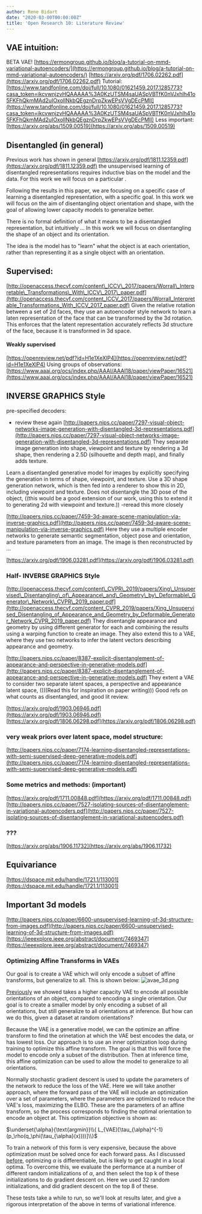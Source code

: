 ```yaml
---
author: Rene Bidart
date: "2020-03-00T00:00:00Z"
title: 'Open Research 10: Literature Review'
---
```


## VAE intuition:

BETA VAE!
[https://ermongroup.github.io/blog/a-tutorial-on-mmd-variational-autoencoders/](https://ermongroup.github.io/blog/a-tutorial-on-mmd-variational-autoencoders/)
[https://arxiv.org/pdf/1706.02262.pdf](https://arxiv.org/pdf/1706.02262.pdf)
Tutorial:
[https://www.tandfonline.com/doi/full/10.1080/01621459.2017.1285773?casa_token=ikcvwnjzvHQAAAAA%3A0KzUTSM4saUASpVBTfK0nVJxhlh41o5FKFhQkmMAd2uIOxollNkbQEgznDrpZkwEPsVVgDEcPMII](https://www.tandfonline.com/doi/full/10.1080/01621459.2017.1285773?casa_token=ikcvwnjzvHQAAAAA%3A0KzUTSM4saUASpVBTfK0nVJxhlh41o5FKFhQkmMAd2uIOxollNkbQEgznDrpZkwEPsVVgDEcPMII)
Less important:
[https://arxiv.org/abs/1509.00519](https://arxiv.org/abs/1509.00519)

## Disentangled (in general)
Previous work has shown in general [https://arxiv.org/pdf/1811.12359.pdf](https://arxiv.org/pdf/1811.12359.pdf) the unsupervised learning of disentangled representations requires inductive bias on the model and the data. For this work we will focus on a particular .


Following the results in this paper, we are focusing on a specific case of learning a disentangled representation, with a specific goal. In this work we will focus on the aim of disentangling object orientation and shape, with the goal of allowing lower capacity models to generalize better.

There is no formal definition of what it means to be a disentangled representation, but intuitively … In this work we will focus on disentangling the shape of an object and its orientation.

The idea is the model has to "learn" what the object is at each orientation, rather than representing it as a single object with an orientation.


## Supervised:
[http://openaccess.thecvf.com/content\_ICCV\_2017/papers/Worrall\_Interpretable\_Transformations\_With\_ICCV\_2017\_paper.pdf](http://openaccess.thecvf.com/content_ICCV_2017/papers/Worrall_Interpretable_Transformations_With_ICCV_2017_paper.pdf)
Given the relative rotation between a set of 2d faces, they use an autoencoder style network to learn a laten representation of the face that can be transformed by the 3d rotation.  This enforces that the latent representation accurately reflects 3d structure of the face, because it is transformed in 3d space. 

#### Weakly supervised
[https://openreview.net/pdf?id=H1e1XeXlP4](https://openreview.net/pdf?id=H1e1XeXlP4)
Using groups of observations:
[https://www.aaai.org/ocs/index.php/AAAI/AAAI18/paper/viewPaper/16521](https://www.aaai.org/ocs/index.php/AAAI/AAAI18/paper/viewPaper/16521)


## INVERSE GRAPHICS Style 
pre-specified decoders:

- review these again
[http://papers.nips.cc/paper/7297-visual-object-networks-image-generation-with-disentangled-3d-representations.pdf](http://papers.nips.cc/paper/7297-visual-object-networks-image-generation-with-disentangled-3d-representations.pdf)
They separate image generation into shape, viewpoint and texture by rendering a 3d shape, then rendering a 2.5D (silhouette and depth map), and finally adds texture. 

Learn a disentangled generative model for images by explicitly specifying the generation in terms of shape, viewpoint, and texture. Use a 3D shape generation network, which is then fed into a renderer to show this in 2D, including viewpoint and texture. 
Does not disentangle the 3D pose of the object, ((this would be a good extension of our work, using this to extend it to generating 2d with viewpoint and texture.)) -reread this more closely

[http://papers.nips.cc/paper/7459-3d-aware-scene-manipulation-via-inverse-graphics.pdf](http://papers.nips.cc/paper/7459-3d-aware-scene-manipulation-via-inverse-graphics.pdf)
Here they use a multiple encoder networks to generate semantic segmentation, object pose and orientation, and texture parameters from an image. The image is then reconstructed by ...

[https://arxiv.org/pdf/1906.03281.pdf](https://arxiv.org/pdf/1906.03281.pdf)





### Half- INVERSE GRAPHICS Style 

[http://openaccess.thecvf.com/content\_CVPR\_2019/papers/Xing\_Unsupervised\_Disentangling\_of\_Appearance\_and\_Geometry\_by\_Deformable\_Generator\_Network\_CVPR\_2019_paper.pdf](http://openaccess.thecvf.com/content_CVPR_2019/papers/Xing_Unsupervised_Disentangling_of_Appearance_and_Geometry_by_Deformable_Generator_Network_CVPR_2019_paper.pdf)
They disentangle appearance and geometry by using different generator for each and combining the results using a warping function to create an image. They also extend this to a VAE, where they use two networks to infer the latent vectors describing appearance and geometry.

[http://papers.nips.cc/paper/8387-explicit-disentanglement-of-appearance-and-perspective-in-generative-models.pdf](http://papers.nips.cc/paper/8387-explicit-disentanglement-of-appearance-and-perspective-in-generative-models.pdf)
They extent a VAE to consider two separate latent spaces, a perspective and appearance latent space, 
((((Read this for inspiration on paper writing))) Good refs on what counts as disentangled, and good lit review. 


[https://arxiv.org/pdf/1903.06946.pdf](https://arxiv.org/pdf/1903.06946.pdf)
[https://arxiv.org/pdf/1806.06298.pdf](https://arxiv.org/pdf/1806.06298.pdf)

### very weak priors over latent space, model structure:
[http://papers.nips.cc/paper/7174-learning-disentangled-representations-with-semi-supervised-deep-generative-models.pdf](http://papers.nips.cc/paper/7174-learning-disentangled-representations-with-semi-supervised-deep-generative-models.pdf)

###   Some metrics and methods: (important)
[https://arxiv.org/pdf/1711.00848.pdf](https://arxiv.org/pdf/1711.00848.pdf)
[http://papers.nips.cc/paper/7527-isolating-sources-of-disentanglement-in-variational-autoencoders.pdf](http://papers.nips.cc/paper/7527-isolating-sources-of-disentanglement-in-variational-autoencoders.pdf)


### ???
[https://arxiv.org/abs/1906.11732](https://arxiv.org/abs/1906.11732)


## Equivariance 
[https://dspace.mit.edu/handle/1721.1/113001](https://dspace.mit.edu/handle/1721.1/113001)

## Important 3d models
[http://papers.nips.cc/paper/6600-unsupervised-learning-of-3d-structure-from-images.pdf](http://papers.nips.cc/paper/6600-unsupervised-learning-of-3d-structure-from-images.pdf)
[https://ieeexplore.ieee.org/abstract/document/7469347](https://ieeexplore.ieee.org/abstract/document/7469347)












### Optimizing Affine Transforms in VAEs
Our goal is to create a VAE which will only encode a subset of affine transforms, but generalize to all. This is shown below:
![avae_3d.png](../avae_3d.png)

[Previously](https://renebidart.com/post/or5/2020-03-02-open-research-5/) we showed takes a higher capacity VAE to encode all possible orientations of an object, compared to encoding a single orientation. Our goal is to create a smaller model by only encoding a subset of all orientations, but still generalize to all orientations at inference. But how can we do this, given a dataset at random orientations?

Because the VAE is a generative model, we can the optimize an affine transform to find the orinetation at which the VAE best encodes the data, or has lowest loss. Our approach is to use an inner optimization loop during training to optimize this affine transform. The goal is that this will force the model to encode only a subset of the distribution. Then at inference time, this affine optimization can be used to allow the model to generalize to all orientations.

Normally stochastic gradient descent is used to update the parameters of the network to reduce the loss of the VAE. Here we will take another approach, where the forward pass of the VAE will include an optimization over a set of parameters, where the parameters are optimized to reduce the VAE's loss, maximizing the ELBO. These are the parameters of an affine transform, so the process corresponds to finding the optimal orientation to encode an object at. This optimization objective is shown as:

$\underset{\alpha}{\text{argmin}}\\{ L_{VAE}[\tau_{\alpha}^{-1}(p_\rho(q_\phi(\tau_{\alpha}(x))))]\\}$

To train a network of this form is very expensive, because the above optimization must be solved once for each forward pass. As I discussed [before](https://renebidart.com/post/or7/2020-03-17-open-research-7/), optimizing $\alpha$ is differentiable, but is likely to get caught in a local optima. To overcome this, we evaluate the performance at a number of different random initializations of $\alpha$, and then select the top k of these initializations to do gradient descent on. Here we used 32 random initializations, and did gradient descent on the top 8 of these.

These tests take a while to run, so we'll look at results later, and give a rigorous interpretation of the above in terms of variational inference.